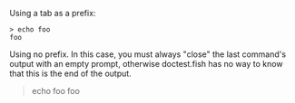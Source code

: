Using a tab as a prefix:

	> echo foo
	foo

Using no prefix. In this case, you must always "close" the last command's output with an empty prompt, otherwise doctest.fish has no way to know that this is the end of the output.

> echo foo
foo
>
